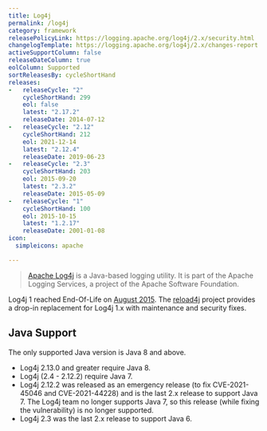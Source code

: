 ```yaml
---
title: Log4j
permalink: /log4j
category: framework
releasePolicyLink: https://logging.apache.org/log4j/2.x/security.html
changelogTemplate: https://logging.apache.org/log4j/2.x/changes-report.html#a{{"__LATEST__"}}
activeSupportColumn: false
releaseDateColumn: true
eolColumn: Supported
sortReleasesBy: cycleShortHand
releases:
-   releaseCycle: "2"
    cycleShortHand: 299
    eol: false
    latest: "2.17.2"
    releaseDate: 2014-07-12
-   releaseCycle: "2.12"
    cycleShortHand: 212
    eol: 2021-12-14
    latest: "2.12.4"
    releaseDate: 2019-06-23
-   releaseCycle: "2.3"
    cycleShortHand: 203
    eol: 2015-09-20
    latest: "2.3.2"
    releaseDate: 2015-05-09
-   releaseCycle: "1"
    cycleShortHand: 100
    eol: 2015-10-15
    latest: "1.2.17"
    releaseDate: 2001-01-08
icon:
  simpleicons: apache

---
```


> [Apache Log4j](https://logging.apache.org/log4j/2.x/) is a Java-based logging utility. It is part of the Apache Logging Services, a project of the Apache Software Foundation.

Log4j 1 reached End-Of-Life on [August 2015](https://blogs.apache.org/foundation/entry/apache_logging_services_project_announces). The [reload4j](https://reload4j.qos.ch/) project provides a drop-in replacement for Log4j 1.x with maintenance and security fixes.

## Java Support

The only supported Java version is Java 8 and above.

- Log4j 2.13.0 and greater require Java 8.
- Log4j (2.4 - 2.12.2) require Java 7.
- Log4j 2.12.2 was released as an emergency release (to fix CVE-2021-45046 and CVE-2021-44228) and is the last 2.x release to support Java 7. The Log4j team no longer supports Java 7, so this release (while fixing the vulnerability) is no longer supported.
- Log4j 2.3 was the last 2.x release to support Java 6.
